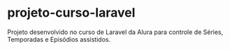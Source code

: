 # projeto-curso-laravel
Projeto desenvolvido no curso de Laravel da Alura para controle de Séries, Temporadas e Episódios assistidos.
